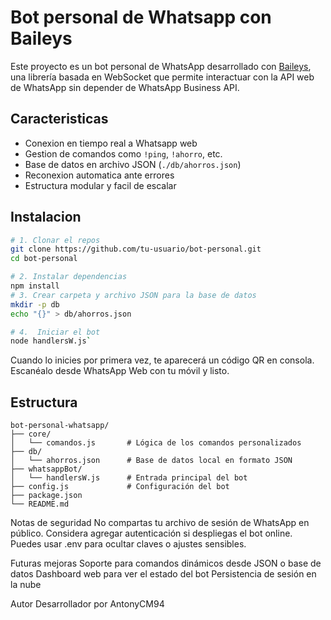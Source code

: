# Bot personal de Whatsapp con Baileys
Este proyecto es un bot personal de WhatsApp desarrollado con [Baileys](https://github.com/WhiskeySockets/Baileys), una librería basada en WebSocket que permite interactuar con la API web de WhatsApp sin depender de WhatsApp Business API.

## Caracteristicas
  - Conexion en tiempo real a Whatsapp web
  - Gestion de comandos como `!ping`, `!ahorro`, etc.
  - Base de datos en archivo JSON (`./db/ahorros.json`)
  - Reconexion automatica ante errores
  - Estructura modular y facil de escalar

## Instalacion
  ```bash
  # 1. Clonar el repos
  git clone https://github.com/tu-usuario/bot-personal.git
  cd bot-personal

  # 2. Instalar dependencias
  npm install
  # 3. Crear carpeta y archivo JSON para la base de datos
  mkdir -p db
  echo "{}" > db/ahorros.json

  # 4.  Iniciar el bot
  node handlersW.js`
```
Cuando lo inicies por primera vez, te aparecerá un código QR en consola. Escanéalo desde WhatsApp Web con tu móvil y listo.
## Estructura
```
bot-personal-whatsapp/
├── core/
│   └── comandos.js       # Lógica de los comandos personalizados
├── db/
│   └── ahorros.json      # Base de datos local en formato JSON
├── whatsappBot/
│   └── handlersW.js      # Entrada principal del bot
├── config.js             # Configuración del bot
├── package.json
└── README.md
```
Notas de seguridad
  No compartas tu archivo de sesión de WhatsApp en público.
  Considera agregar autenticación si despliegas el bot online.
  Puedes usar .env para ocultar claves o ajustes sensibles.

Futuras mejoras
  Soporte para comandos dinámicos desde JSON o base de datos
  Dashboard web para ver el estado del bot
  Persistencia de sesión en la nube

Autor 
  Desarrollador por AntonyCM94
